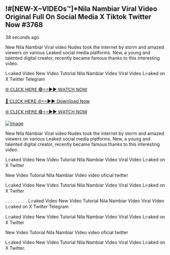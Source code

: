## !#[NEW-X~VIDEOs™]*Nila Nambiar Viral Video Original Full On Social Media X Tiktok Twitter Now #3768

38 seconds ago

New Nila Nambiar Viral video Nudes took the internet by storm and amazed viewers on various Leaked social media platforms. New, a young and talented digital creator, recently became famous thanks to this interesting video.

L𝚎aked Video New Video Tutorial Nila Nambiar Video Viral Video L𝚎aked on X Twitter Telegram

[🌐 𝖢𝖫𝖨𝖢𝖪 𝖧𝖤𝖱𝖤 🟢==►► 𝖶𝖠𝖳𝖢𝖧 𝖭𝖮𝖶](https://3-tanei-pinik.blogspot.com/2025/02/viral-video.html)

[🔴 𝖢𝖫𝖨𝖢𝖪 𝖧𝖤𝖱𝖤 🌐==►► 𝖣𝗈𝗐𝗇𝗅𝗈𝖺𝖽 𝖭𝗈𝗐](https://3-tanei-pinik.blogspot.com/2025/02/viral-video.html)

[🌐 𝖢𝖫𝖨𝖢𝖪 𝖧𝖤𝖱𝖤 🟢==►► 𝖶𝖠𝖳𝖢𝖧 𝖭𝖮𝖶](https://3-tanei-pinik.blogspot.com/2025/02/viral-video.html)

[![Image](https://github.com/user-attachments/assets/ff3b7bd4-415c-4ca3-a6c8-b1f096193c29)](https://3-tanei-pinik.blogspot.com/2025/02/viral-video.html)

New Nila Nambiar Viral video Nudes took the internet by storm and amazed viewers on various Leaked social media platforms. New, a young and talented digital creator, recently became famous thanks to this interesting video.

L𝚎aked Video New Video Tutorial Nila Nambiar Video Viral Video L𝚎aked on X Twitter

New Video Tutorial Nila Nambiar Video video oficial twitter

L𝚎aked Video New Video Tutorial Nila Nambiar Video Viral Video L𝚎aked on X Twitter

. . . . . . . . . L𝚎aked Video New Video Tutorial Nila Nambiar Video Viral Video L𝚎aked on X Twitter Telegram

L𝚎aked Video New Video Tutorial Nila Nambiar Video Viral Video L𝚎aked on X Twitter

New Video Tutorial Nila Nambiar Video video oficial twitter

L𝚎aked Video New Video Tutorial Nila Nambiar Video Viral Video L𝚎aked on X Twitter.
